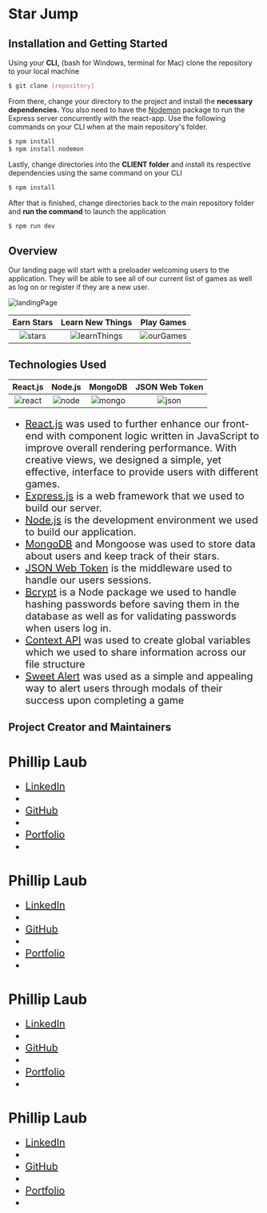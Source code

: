 # Star Jump

## Installation and Getting Started

Using your <strong>CLI,</strong> (bash for Windows, terminal for Mac) clone the repository to your local machine 

```bash
$ git clone [repository]
```
From there, change your directory to the project and install the <strong>necessary dependencies.</strong> You also need to have the <a href="https://www.npmjs.com/package/nodemon">Nodemon</a> package to run the Express server concurrently with the react-app. Use the following commands on your CLI when at the main repository's folder.</h2>

```bash
$ npm install
$ npm install nodemon
```
Lastly, change directories into the <strong>CLIENT folder</strong> and install its respective dependencies using the same command on your CLI

```bash
$ npm install
```

After that is finished, change directories back to the main repository folder and <strong>run the command</strong> to launch the application

```bash
$ npm run dev
``` 
## Overview

Our landing page will start with a preloader welcoming users to the application. They will be able to see all of our current list of games as well as log on or register if they are a new user.

![landingPage](https://i.imgur.com/PbqoFUk.png)

  Earn Stars           |  Learn New Things |  Play Games  |  
:-------------------------:|:-------------------------: |:-------------------------: |
![stars](https://media.giphy.com/media/Idxq185yIzLl4Aubca/giphy.gif)  |  ![learnThings](https://media.giphy.com/media/idd7dpLZrK2V5P2aZH/giphy.gif)  |  ![ourGames](https://media.giphy.com/media/fYMh7ELqoll0mPfycN/giphy.gif)  |

## Technologies Used

React.js           |  Node.js |  MongoDB  |  JSON Web Token
:-------------------------:|:-------------------------: |:-------------------------: |:-------------------------:
![react](https://cdn.auth0.com/blog/react-js/react.png)  |  ![node](https://d2eip9sf3oo6c2.cloudfront.net/tags/images/000/000/256/full/nodejslogo.png)  |  ![mongo](https://xebialabs.com/wp-content/uploads/files/tool-chest/mongodb.jpg)  |  ![json](https://i2.wp.com/blog.logrocket.com/wp-content/uploads/2019/07/Screen-Shot-2018-10-11-at-1.40.06-PM.png?fit=1016%2C1034&ssl=1)

<ul style="font-size: 20px;">
<li><a href="https://reactjs.org/">React.js</a> was used to further enhance our front-end with component logic written in JavaScript to improve overall rendering performance. With creative views, we designed a simple, yet effective, interface to provide users with different games.</li>
<li><a href="https://expressjs.com/">Express.js</a> is a web framework that we used to build our server.</li>
<li><a href="https://nodejs.org/en/">Node.js</a> is the development environment we used to build our application.</li>
<li><a href="https://www.mongodb.com/">MongoDB</a> and Mongoose was used to store data about users and keep track of their stars.</li>
<li><a href="https://www.npmjs.com/package/jsonwebtoken">JSON Web Token</a> is the middleware used to handle our users sessions.</li>
<li><a href="https://www.npmjs.com/package/bcrypt">Bcrypt</a> is a Node package we used to handle hashing passwords before saving them in the database as well as for validating passwords when users log in.</li>
<li><a href="https://reactjs.org/docs/context.html">Context API</a> was used to create global variables which we used to share information across our file structure</li>
<li><a href="https://www.npmjs.com/package/sweetalert">Sweet Alert</a> was used as a simple and appealing way to alert users through modals of their success upon completing a game</li>
</ul>

## Project Creator and Maintainers

<h1>Phillip Laub</h1>
<ul style="font-size: 20px;">
  <li><a href="https://www.linkedin.com/in/phillip-laub-642925115/">LinkedIn</a><li>
  <li><a href="https://github.com/PhillipLaub">GitHub</a><li>
  <li><a href="https://philliplaub.github.io/Responsive-Portfolio/portfolio.html">Portfolio</a><li>
</ul>

<h1>Phillip Laub</h1>
<ul style="font-size: 20px;">
  <li><a href="https://www.linkedin.com/in/phillip-laub-642925115/">LinkedIn</a><li>
  <li><a href="https://www.linkedin.com/in/phillip-laub-642925115/">GitHub</a><li>
  <li><a href="https://www.linkedin.com/in/phillip-laub-642925115/">Portfolio</a><li>
</ul>

<h1>Phillip Laub</h1>
<ul style="font-size: 20px;">
  <li><a href="https://www.linkedin.com/in/phillip-laub-642925115/">LinkedIn</a><li>
  <li><a href="https://www.linkedin.com/in/phillip-laub-642925115/">GitHub</a><li>
  <li><a href="https://www.linkedin.com/in/phillip-laub-642925115/">Portfolio</a><li>
</ul>

<h1>Phillip Laub</h1>
<ul style="font-size: 20px;">
  <li><a href="https://www.linkedin.com/in/phillip-laub-642925115/">LinkedIn</a><li>
  <li><a href="https://www.linkedin.com/in/phillip-laub-642925115/">GitHub</a><li>
  <li><a href="https://www.linkedin.com/in/phillip-laub-642925115/">Portfolio</a><li>
</ul>
